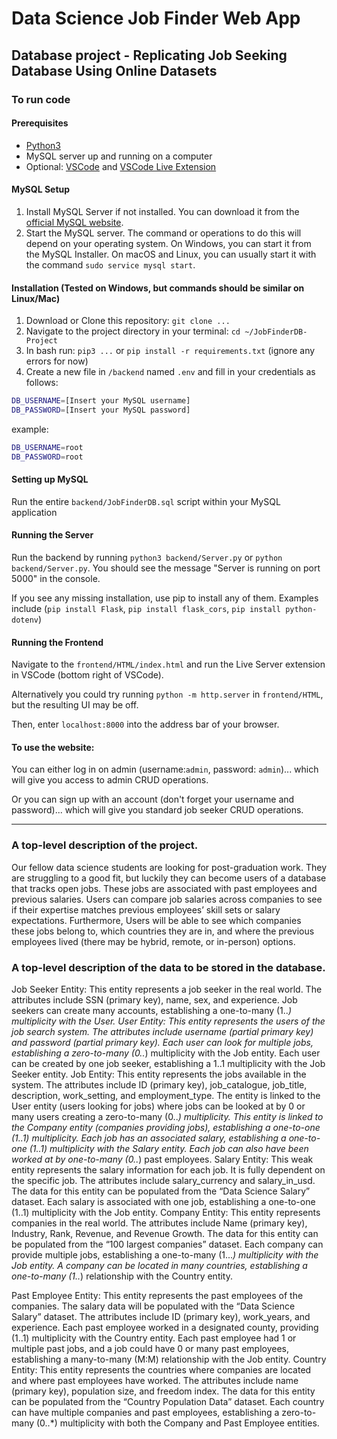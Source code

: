 
# Data Science Job Finder Web App
## Database project - Replicating Job Seeking Database Using Online Datasets

### To run code
#### Prerequisites

- [Python3](https://www.python.org/downloads/)
- MySQL server up and running on a computer
- Optional: [VSCode](https://code.visualstudio.com/download) and [VSCode Live Extension](https://marketplace.visualstudio.com/items?itemName=ritwickdey.LiveServer)

#### MySQL Setup

1. Install MySQL Server if not installed. You can download it from the [official MySQL website](https://dev.mysql.com/downloads/mysql/).
2. Start the MySQL server. The command or operations to do this will depend on your operating system. On Windows, you can start it from the MySQL Installer. On macOS and Linux, you can usually start it with the command `sudo service mysql start`.

#### Installation (Tested on Windows, but commands should be similar on Linux/Mac)

1. Download or Clone this repository: `git clone ...`
2. Navigate to the project directory in your terminal: `cd ~/JobFinderDB-Project`
3. In bash run: `pip3 ...` or `pip install -r requirements.txt` (ignore any errors for now)
4. Create a new file in `/backend` named `.env` and fill in your credentials as follows:

```bash
DB_USERNAME=[Insert your MySQL username]
DB_PASSWORD=[Insert your MySQL password]
```
example:
```bash
DB_USERNAME=root
DB_PASSWORD=root
```

#### Setting up MySQL

Run the entire `backend/JobFinderDB.sql` script within your MySQL application

#### Running the Server

Run the backend by running `python3 backend/Server.py` or `python backend/Server.py`. You should see the message "Server is running on port 5000" in the console.

If you see any missing installation, use pip to install any of them. Examples include (`pip install Flask`, `pip install flask_cors`, `pip install python-dotenv`)

#### Running the Frontend

Navigate to the `frontend/HTML/index.html` and run the Live Server extension in VSCode (bottom right of VSCode).

Alternatively you could try running `python -m http.server` in `frontend/HTML`, but the resulting UI may be off.

Then, enter `localhost:8000` into the address bar of your browser.


#### To use the website:
You can either log in on admin (username:`admin`, password: `admin`)... which will give you access to admin CRUD operations.

Or you can sign up with an account (don't forget your username and password)... which will give you standard job seeker CRUD operations.


---


### A top-level description of the project.
Our fellow data science students are looking for post-graduation work. They are struggling to a good fit, but luckily they can become users of a database that tracks open jobs. These jobs are associated with past employees and previous salaries. Users can compare job salaries across companies to see if their expertise matches previous employees’ skill sets or salary expectations. Furthermore, Users will be able to see which companies these jobs belong to, which countries they are in, and where the previous employees lived (there may be hybrid, remote, or in-person) options. 


### A top-level description of the data to be stored in the database.
Job Seeker Entity: This entity represents a job seeker in the real world. The attributes include SSN (primary key), name, sex, and experience. Job seekers can create many accounts, establishing a one-to-many (1..*) multiplicity with the User.
User Entity: This entity represents the users of the job search system. The attributes include username (partial primary key) and password (partial primary key). Each user can look for multiple jobs, establishing a zero-to-many (0..*) multiplicity with the Job entity. Each user can be created by one job seeker, establishing a 1..1 multiplicity with the Job Seeker entity.
Job Entity: This entity represents the jobs available in the system. The attributes include ID (primary key), job_catalogue, job_title, description, work_setting, and employment_type. The entity is linked to the User entity (users looking for jobs) where jobs can be looked at by 0 or many users creating a zero-to-many (0..*) multiplicity. This entity is linked to the Company entity (companies providing jobs), establishing a one-to-one (1..1) multiplicity. Each job has an associated salary, establishing a one-to-one (1..1) multiplicity with the Salary entity. Each job can also have been worked at by one-to-many (0..*) past employees.
Salary Entity: This weak entity represents the salary information for each job. It is fully dependent on the specific job. The attributes include salary_currency and salary_in_usd. The data for this entity can be populated from the “Data Science Salary” dataset. Each salary is associated with one job, establishing a one-to-one (1..1) multiplicity with the Job entity.
Company Entity: This entity represents companies in the real world. The attributes include Name (primary key), Industry, Rank, Revenue, and Revenue Growth. The data for this entity can be populated from the “100 largest companies” dataset. Each company can provide multiple jobs, establishing a one-to-many (1...*) multiplicity with the Job entity. A company can be located in many countries, establishing a one-to-many (1..*) relationship with the Country entity.


Past Employee Entity: This entity represents the past employees of the companies. The salary data will be populated with the “Data Science Salary” dataset. The attributes include ID (primary key), work_years, and experience. Each past employee worked in a designated county, providing (1..1) multiplicity with the Country entity. Each past employee had 1 or multiple past jobs, and a job could have 0 or many past employees, establishing a many-to-many (M:M) relationship with the Job entity.
Country Entity: This entity represents the countries where companies are located and where past employees have worked. The attributes include name (primary key), population size, and freedom index. The data for this entity can be populated from the “Country Population Data” dataset. Each country can have multiple companies and past employees, establishing a zero-to-many (0..*) multiplicity with both the Company and Past Employee entities.
